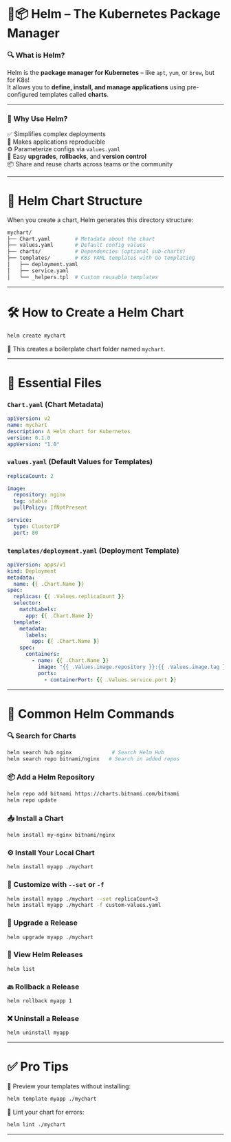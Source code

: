 
# 🎩📦 Helm – The Kubernetes Package Manager

### 🔍 What is Helm?
Helm is the **package manager for Kubernetes** – like `apt`, `yum`, or `brew`, but for K8s!  
It allows you to **define, install, and manage applications** using pre-configured templates called **charts**.

---

### 🎯 Why Use Helm?
✅ Simplifies complex deployments  
🔁 Makes applications reproducible  
⚙️ Parameterize configs via `values.yaml`  
🔄 Easy **upgrades**, **rollbacks**, and **version control**  
📦 Share and reuse charts across teams or the community  

---

# 📁 Helm Chart Structure

When you create a chart, Helm generates this directory structure:

```bash
mychart/
├── Chart.yaml        # Metadata about the chart
├── values.yaml       # Default config values
├── charts/           # Dependencies (optional sub-charts)
├── templates/        # K8s YAML templates with Go templating
│   ├── deployment.yaml
│   ├── service.yaml
│   └── _helpers.tpl  # Custom reusable templates
```

---

# 🛠️ How to Create a Helm Chart

```bash
helm create mychart
```

🔧 This creates a boilerplate chart folder named `mychart`.

---

# 📝 Essential Files

### `Chart.yaml` (Chart Metadata)
```yaml
apiVersion: v2
name: mychart
description: A Helm chart for Kubernetes
version: 0.1.0
appVersion: "1.0"
```

### `values.yaml` (Default Values for Templates)
```yaml
replicaCount: 2

image:
  repository: nginx
  tag: stable
  pullPolicy: IfNotPresent

service:
  type: ClusterIP
  port: 80
```

### `templates/deployment.yaml` (Deployment Template)
```yaml
apiVersion: apps/v1
kind: Deployment
metadata:
  name: {{ .Chart.Name }}
spec:
  replicas: {{ .Values.replicaCount }}
  selector:
    matchLabels:
      app: {{ .Chart.Name }}
  template:
    metadata:
      labels:
        app: {{ .Chart.Name }}
    spec:
      containers:
        - name: {{ .Chart.Name }}
          image: "{{ .Values.image.repository }}:{{ .Values.image.tag }}"
          ports:
            - containerPort: {{ .Values.service.port }}
```

---

# 🚀 Common Helm Commands

### 🔍 Search for Charts
```bash
helm search hub nginx             # Search Helm Hub
helm search repo bitnami/nginx   # Search in added repos
```

### 📦 Add a Helm Repository
```bash
helm repo add bitnami https://charts.bitnami.com/bitnami
helm repo update
```

### 📥 Install a Chart
```bash
helm install my-nginx bitnami/nginx
```

### ⚙️ Install Your Local Chart
```bash
helm install myapp ./mychart
```

### 📝 Customize with `--set` or `-f`
```bash
helm install myapp ./mychart --set replicaCount=3
helm install myapp ./mychart -f custom-values.yaml
```

### 🔄 Upgrade a Release
```bash
helm upgrade myapp ./mychart
```

### 📃 View Helm Releases
```bash
helm list
```

### 🔙 Rollback a Release
```bash
helm rollback myapp 1
```

### ❌ Uninstall a Release
```bash
helm uninstall myapp
```

---

# ✅ Pro Tips

👀 Preview your templates without installing:
```bash
helm template myapp ./mychart
```

🧪 Lint your chart for errors:
```bash
helm lint ./mychart
```

---

